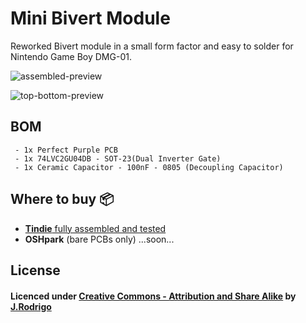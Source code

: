 # Mini Bivert Module

Reworked Bivert module in a small form factor and easy to solder for Nintendo Game Boy DMG-01. 

![assembled-preview](https://www.jrodrigo.net/wp-content/uploads/2017/12/mini_bivert_mod_dmg-01.jpg)

![top-bottom-preview](https://www.jrodrigo.net/wp-content/uploads/2017/12/mini_bivert_mod_pcb_topbot.jpg)

## BOM

```
 - 1x Perfect Purple PCB
 - 1x 74LVC2GU04DB - SOT-23(Dual Inverter Gate)
 - 1x Ceramic Capacitor - 100nF - 0805 (Decoupling Capacitor)
```

## Where to buy :package:
- [**Tindie** fully assembled and tested](https://www.tindie.com/products/JRodrigo/mini-bivert-module-for-nintendo-game-boy-dmg-01/)
- **OSHpark** (bare PCBs only) ...soon...

## License
#### Licenced under [Creative Commons - Attribution and Share Alike](https://github.com/JRodrigoTech/Mini-Bivert-Module/blob/master/LICENSE.md) by [J.Rodrigo](http://www.jrodrigo.net)

